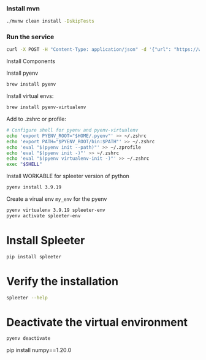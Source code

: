 
### Install mvn

```bash
./mvnw clean install -DskipTests
```

### Run the service 

```bash
curl -X POST -H "Content-Type: application/json" -d '{"url": "https://www.youtube.com/watch?v=4-43lLKaqBQ"}' http://localhost:8080/videos
```

Install Components

Install pyenv 
```bash 
brew install pyenv
```

Install virtual envs:
```bash 
brew install pyenv-virtualenv
```

Add to .zshrc or profile:
```bash
# Configure shell for pyenv and pyenv-virtualenv
echo 'export PYENV_ROOT="$HOME/.pyenv"' >> ~/.zshrc
echo 'export PATH="$PYENV_ROOT/bin:$PATH"' >> ~/.zshrc
echo 'eval "$(pyenv init --path)"' >> ~/.zprofile
echo 'eval "$(pyenv init -)"' >> ~/.zshrc
echo 'eval "$(pyenv virtualenv-init -)"' >> ~/.zshrc
exec "$SHELL"
```

Install WORKABLE for spleeter version of python
```bash
pyenv install 3.9.19
```

Create a virual env `my_env` for the pyenv 
```bash 
pyenv virtualenv 3.9.19 spleeter-env
pyenv activate spleeter-env
```


# Install Spleeter
```bash
pip install spleeter
```

# Verify the installation
```bash
spleeter --help
```

# Deactivate the virtual environment
```bash
pyenv deactivate
```

pip install numpy==1.20.0